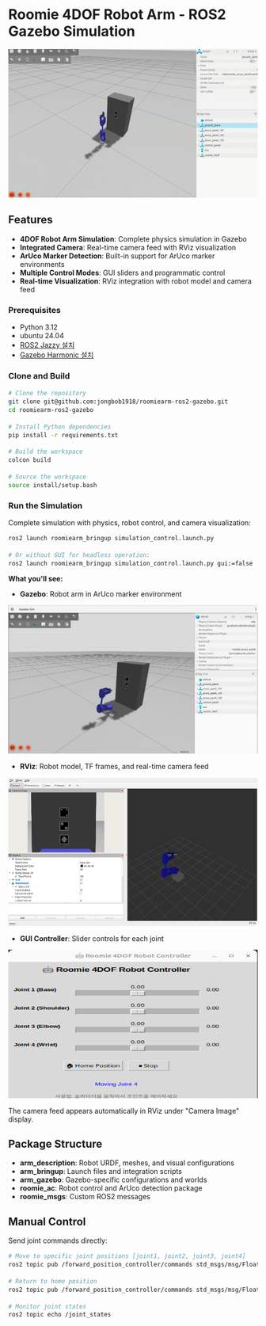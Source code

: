 # Roomie 4DOF Robot Arm - ROS2 Gazebo Simulation

<div align="center">
    <img src="asset/images/gazebo_video.gif" width="600" height="300"/>
</div>


## Features

-  **4DOF Robot Arm Simulation**: Complete physics simulation in Gazebo
-  **Integrated Camera**: Real-time camera feed with RViz visualization 
-  **ArUco Marker Detection**: Built-in support for ArUco marker environments
-  **Multiple Control Modes**: GUI sliders and programmatic control
-  **Real-time Visualization**: RViz integration with robot model and camera feed


### Prerequisites
- Python 3.12
- ubuntu 24.04
- [ROS2 Jazzy 설치](https://docs.ros.org/en/jazzy/Installation/Ubuntu-Install-Debs.html)
- [Gazebo Harmonic 설치](https://gazebosim.org/docs/harmonic/install_ubuntu/)




### Clone and Build
```bash
# Clone the repository
git clone git@github.com:jongbob1918/roomiearm-ros2-gazebo.git
cd roomiearm-ros2-gazebo

# Install Python dependencies
pip install -r requirements.txt

# Build the workspace
colcon build

# Source the workspace
source install/setup.bash
```

### Run the Simulation

Complete simulation with physics, robot control, and camera visualization:
```bash
ros2 launch roomiearm_bringup simulation_control.launch.py

# Or without GUI for headless operation:
ros2 launch roomiearm_bringup simulation_control.launch.py gui:=false
```

**What you'll see:**
- **Gazebo**: Robot arm in ArUco marker environment

<div align="center">
    <img src="asset/images/gazebo_simulation.png" width="600" height="300"/>
</div>

- **RViz**: Robot model, TF frames, and real-time camera feed

<div align="center">
    <img src="asset/images/rviz2.png" width="600" height="300"/>
</div>

- **GUI Controller**: Slider controls for each joint

<div align="center">
    <img src="asset/images/robot_controller.png" width="600" height="300"/>
</div>

The camera feed appears automatically in RViz under "Camera Image" display.









##  Package Structure

- **arm_description**: Robot URDF, meshes, and visual configurations
- **arm_bringup**: Launch files and integration scripts
- **arm_gazebo**: Gazebo-specific configurations and worlds
- **roomie_ac**: Robot control and ArUco detection package
- **roomie_msgs**: Custom ROS2 messages


##  Manual Control
Send joint commands directly:
```bash
# Move to specific joint positions [joint1, joint2, joint3, joint4]
ros2 topic pub /forward_position_controller/commands std_msgs/msg/Float64MultiArray "data: [0.5, 0.3, -0.2, 0.1]"

# Return to home position
ros2 topic pub /forward_position_controller/commands std_msgs/msg/Float64MultiArray "data: [0.0, 0.0, 0.0, 0.0]"

# Monitor joint states
ros2 topic echo /joint_states
```

